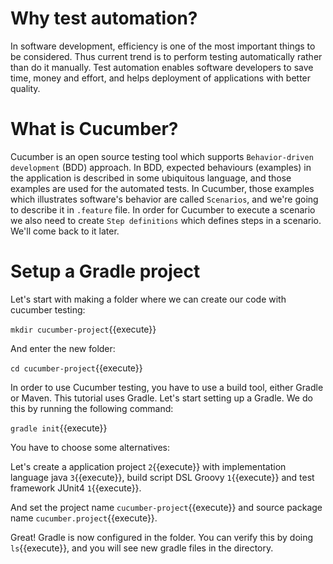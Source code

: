 # Why test automation?

In software development, efficiency is one of the most important things to be considered. Thus current trend is to perform testing automatically rather than do it manually. Test automation enables software developers to save time, money and effort, and helps deployment of applications with better quality.    

# What is Cucumber?

Cucumber is an open source testing tool which supports `Behavior-driven development` (BDD) approach. In BDD, expected behaviours (examples) in the application is described in some ubiquitous language, and those examples are used for the automated tests. In Cucumber, those examples which illustrates software's behavior are called `Scenarios`, and we're going to describe it in `.feature` file. In order for Cucumber to execute a scenario we also need to create `Step definitions` which defines steps in a scenario. We'll come back to it later. 

# Setup a Gradle project

Let's start with making a folder where we can create our code with cucumber testing:

`mkdir cucumber-project`{{execute}}

And enter the new folder:

`cd cucumber-project`{{execute}}

In order to use Cucumber testing, you have to use a build tool, either Gradle or Maven. This tutorial uses Gradle. Let's start setting up a Gradle. We do this by running the following command:

`gradle init`{{execute}}

You have to choose some alternatives:

Let's create a application project `2`{{execute}} with implementation language java `3`{{execute}}, build script DSL Groovy `1`{{execute}} and test framework JUnit4 `1`{{execute}}. 

And set the project name `cucumber-project`{{execute}} and source package name `cucumber.project`{{execute}}.

Great! Gradle is now configured in the folder. You can verify this by doing `ls`{{execute}}, and you will see new gradle files in the directory. 


